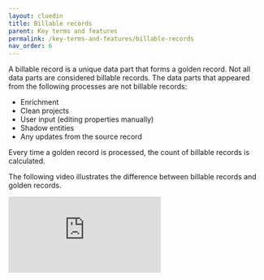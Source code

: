 ```yaml
---
layout: cluedin
title: Billable records
parent: Key terms and features
permalink: /key-terms-and-features/billable-records
nav_order: 6
---
```


A billable record is a unique data part that forms a golden record. Not all data parts are considered billable records. The data parts that appeared from the following processes are not billable records:

- Enrichment
- Clean projects
- User input (editing properties manually)
- Shadow entities
- Any updates from the source record

Every time a golden record is processed, the count of billable records is calculated.

The following video illustrates the difference between billable records and golden records.

<div class="videoFrame">
<iframe src="https://player.vimeo.com/video/928817481?badge=0&amp;autopause=0&amp;player_id=0&amp;app_id=58479" frameborder="0" allow="autoplay; fullscreen; picture-in-picture" title="billable-records-1"></iframe>
</div>